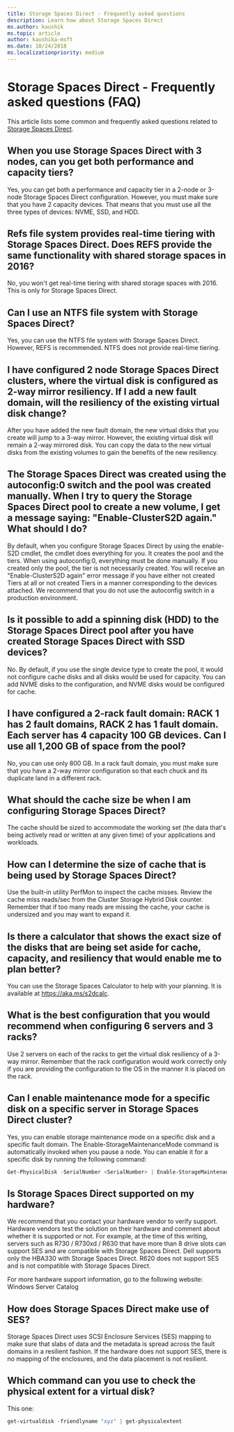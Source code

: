 ```yaml
---
title: Storage Spaces Direct - Frequently asked questions
description: Learn how about Storage Spaces Direct
ms.author: kaushik
ms.topic: article
author: kaushika-msft
ms.date: 10/24/2018
ms.localizationpriority: medium
---
```


# Storage Spaces Direct - Frequently asked questions (FAQ)

This article lists some common and frequently asked questions related to [Storage Spaces Direct](storage-spaces-direct-overview.md).

## When you use Storage Spaces Direct with 3 nodes, can you get both performance and capacity tiers?

Yes, you can get both a performance and capacity tier in a 2-node or 3-node Storage Spaces Direct configuration. However, you must make sure that you have 2 capacity devices. That means that you must use all the three types of devices: NVME, SSD, and HDD.

## Refs file system provides real-time tiering with Storage Spaces Direct. Does REFS provide the same functionality with shared storage spaces in 2016?

No, you won't get real-time tiering with shared storage spaces with 2016. This is only for Storage Spaces Direct.

## Can I use an NTFS file system with Storage Spaces Direct?

Yes, you can use the NTFS file system with Storage Spaces Direct. However, REFS is recommended. NTFS does not provide real-time tiering.

## I have configured 2 node Storage Spaces Direct clusters, where the virtual disk is configured as 2-way mirror resiliency. If I add a new fault domain, will the resiliency of the existing virtual disk change?

After you have added the new fault domain, the new virtual disks that you create will jump to a 3-way mirror. However, the existing virtual disk will remain a 2-way mirrored disk. You can copy the data to the new virtual disks from the existing volumes to gain the benefits of the new resiliency.

## The Storage Spaces Direct was created using the autoconfig:0 switch and the pool was created manually. When I try to query the Storage Spaces Direct pool to create a new volume, I get a message saying: "Enable-ClusterS2D again." What should I do?

By default, when you configure Storage Spaces Direct by using the enable-S2D cmdlet, the cmdlet does everything for you. It creates the pool and the tiers. When using autoconfig:0, everything must be done manually. If you created only the pool, the tier is not necessarily created. You will receive an "Enable-ClusterS2D again" error message if you have either not created Tiers at all or not created Tiers in a manner corresponding to the devices attached. We recommend that you do not use the autoconfig switch in a production environment.

## Is it possible to add a spinning disk (HDD) to the Storage Spaces Direct pool after you have created Storage Spaces Direct with SSD devices?

No. By default, if you use the single device type to create the pool, it would not configure cache disks and all disks would be used for capacity. You can add NVME disks to the configuration, and NVME disks would be configured for cache.

## I have configured a 2-rack fault domain: RACK 1 has 2 fault domains, RACK 2 has 1 fault domain. Each server has 4 capacity 100 GB devices. Can I use all 1,200 GB of space from the pool?

No, you can use only 800 GB. In a rack fault domain, you must make sure that you have a 2-way mirror configuration so that each chuck and its duplicate land in a different rack.

## What should the cache size be when I am configuring Storage Spaces Direct?

The cache should be sized to accommodate the working set (the data that's being actively read or written at any given time) of your applications and workloads.

## How can I determine the size of cache that is being used by Storage Spaces Direct?

Use the built-in utility PerfMon to inspect the cache misses. Review the cache miss reads/sec from the Cluster Storage Hybrid Disk counter. Remember that if too many reads are missing the cache, your cache is undersized and you may want to expand it.

## Is there a calculator that shows the exact size of the disks that are being set aside for cache, capacity, and resiliency that would enable me to plan better?

You can use the Storage Spaces Calculator to help with your planning. It is available at https://aka.ms/s2dcalc.

## What is the best configuration that you would recommend when configuring 6 servers and 3 racks?

Use 2 servers on each of the racks to get the virtual disk resiliency of a 3-way mirror. Remember that the rack configuration would work correctly only if you are providing the configuration to the OS in the manner it is placed on the rack.

## Can I enable maintenance mode for a specific disk on a specific server in Storage Spaces Direct cluster?

Yes, you can enable storage maintenance mode on a specific disk and a specific fault domain. The Enable-StorageMaintenanceMode command is automatically invoked when you pause a node. You can enable it for a specific disk by running the following command:

```powershell
Get-PhysicalDisk -SerialNumber <SerialNumber> | Enable-StorageMaintenanceMode
```

## Is Storage Spaces Direct supported on my hardware?

We recommend that you contact your hardware vendor to verify support. Hardware vendors test the solution on their hardware and comment about whether it is supported or not. For example, at the time of this writing, servers such as R730 / R730xd / R630 that have more than 8 drive slots can support SES and are compatible with Storage Spaces Direct. Dell supports only the HBA330 with Storage Spaces Direct. R620 does not support SES and is not compatible with Storage Spaces Direct.

For more hardware support information, go to the following website:
Windows Server Catalog

## How does Storage Spaces Direct make use of SES?

Storage Spaces Direct uses SCSI Enclosure Services (SES) mapping to make sure that slabs of data and the metadata is spread across the fault domains in a resilient fashion. If the hardware does not support SES, there is no mapping of the enclosures, and the data placement is not resilient.

## Which command can you use to check the physical extent for a virtual disk?

This one:

```powershell
get-virtualdisk -friendlyname "xyz" | get-physicalextent
```
